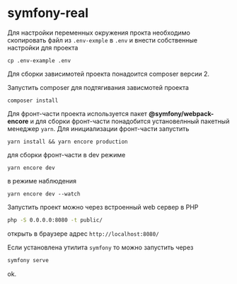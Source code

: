 # symfony-real

Для настройки переменных окружения прокта необходимо скопировать файл из `.env-exmple` в `.env` и внести собственные настройки для проекта
```shell
cp .env-example .env
```
Для сборки зависимотей проекта понадоится composer версии 2.

Запустить composer для подтягивания зависмотей проекта
```shell
composer install
```
Для фронт-части проекта используется пакет **@symfony/webpack-encore** и для сборки фронт-части понадобится
установелнный пакетный менеджер `yarn`. Для инициализации фронт-части запустить
```shell
yarn install && yarn encore production
```
для сборки фронт-части в dev режиме
```shell
yarn encore dev
```
в режиме наблюдения
```shell
yarn encore dev --watch
```

Запустить проект можно через встроенный web сервер в PHP
```bash
php -S 0.0.0.0:8080 -t public/
```
открыть в браузере адрес `http://localhost:8080/`
 
Если установлена утилита `symfony` то можно запустить через
```bash
symfony serve
```

ok.
